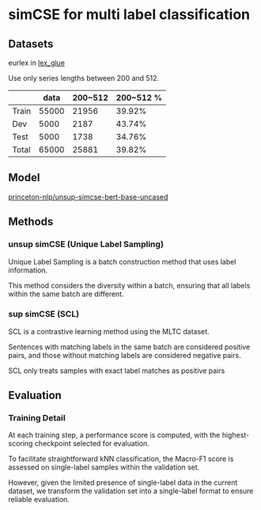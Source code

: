 # simCSE for multi label classification
## Datasets
eurlex in [lex_glue](https://huggingface.co/datasets/coastalcph/lex_glue)

Use only series lengths between 200 and 512.

|  | data | 200~512 | 200~512 % |
| --- | --- | --- | --- |
| Train | 55000 | 21956 | 39.92% |
| Dev | 5000 | 2187 | 43.74% |
| Test | 5000 | 1738 | 34.76% |
| Total | 65000 | 25881 | 39.82% |

## Model 
[princeton-nlp/unsup-simcse-bert-base-uncased](https://huggingface.co/princeton-nlp/unsup-simcse-bert-base-uncased)

## Methods
### unsup simCSE (Unique Label Sampling)
Unique Label Sampling is a batch construction method that uses label information.

This method considers the diversity within a batch, ensuring that all labels within the same batch are different.
### sup simCSE (SCL)
SCL is a contrastive learning method using the MLTC dataset.

Sentences with matching labels in the same batch are considered positive pairs, and those without matching labels are considered negative pairs.

SCL only treats samples with exact label matches as positive pairs

## Evaluation
### Training Detail
At each training step, a performance score is computed, with the highest-scoring checkpoint selected for evaluation. 

To facilitate straightforward kNN classification, the Macro-F1 score is assessed on single-label samples within the validation set. 

However, given the limited presence of single-label data in the current dataset, we transform the validation set into a single-label format to ensure reliable evaluation.